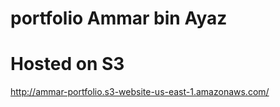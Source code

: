 # portfolio Ammar bin Ayaz

# Hosted on S3

http://ammar-portfolio.s3-website-us-east-1.amazonaws.com/
